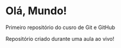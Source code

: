 # Olá, Mundo!
 Primeiro repositório do cusro de Git e GitHub

 Repositório criado durante uma aula ao vivo!
